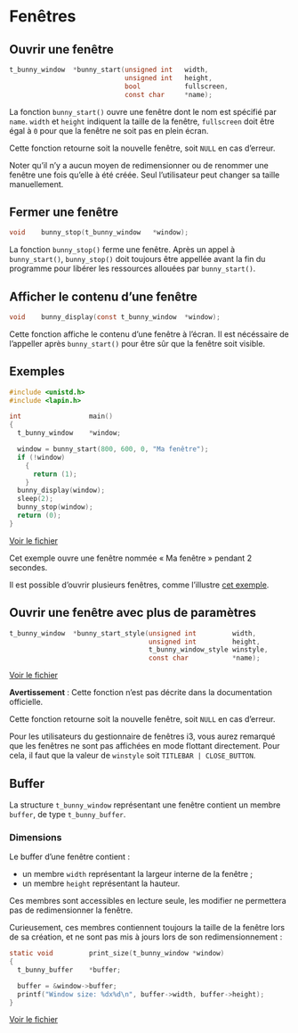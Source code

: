 
# Fenêtres #

## Ouvrir une fenêtre ##

```c
t_bunny_window	*bunny_start(unsigned int	width,
							 unsigned int	height,
							 bool			fullscreen,
							 const char		*name);
```

La fonction `bunny_start()` ouvre une fenêtre dont le nom est spécifié par
`name`. `width` et `height` indiquent la taille de la fenêtre, `fullscreen`
doit être égal à `0` pour que la fenêtre ne soit pas en plein écran.

Cette fonction retourne soit la nouvelle fenêtre, soit `NULL` en cas d’erreur.

Noter qu’il n’y a aucun moyen de redimensionner ou de renommer
une fenêtre une fois qu’elle à été créée.
Seul l’utilisateur peut changer sa taille manuellement.

## Fermer une fenêtre ##

```c
void	bunny_stop(t_bunny_window	*window);
```

La fonction `bunny_stop()` ferme une fenêtre.
Après un appel à `bunny_start()`, `bunny_stop()` doit toujours
être appellée avant la fin du programme pour libérer les ressources
allouées par `bunny_start()`.

## Afficher le contenu d’une fenêtre ##

```c
void	bunny_display(const t_bunny_window	*window);
```

Cette fonction affiche le contenu d’une fenêtre à l’écran.
Il est nécéssaire de l’appeller après `bunny_start()` pour être sûr
que la fenêtre soit visible.

## Exemples ##

```c
#include <unistd.h>
#include <lapin.h>

int					main()
{
  t_bunny_window	*window;

  window = bunny_start(800, 600, 0, "Ma fenêtre");
  if (!window)
    {
      return (1);
    }
  bunny_display(window);
  sleep(2);
  bunny_stop(window);
  return (0);
}
```

[Voir le fichier][bunny_start.c]

Cet exemple ouvre une fenêtre nommée « Ma fenêtre » pendant 2 secondes.

Il est possible d’ouvrir plusieurs fenêtres, comme l’illustre
[cet exemple][multiple_windows.c].

## Ouvrir une fenêtre avec plus de paramètres ##

```c
t_bunny_window	*bunny_start_style(unsigned int			width,
								   unsigned int			height,
								   t_bunny_window_style	winstyle,
								   const char			*name);
```

[Voir le fichier][bunny_start_style.c]

**Avertissement** : Cette fonction n’est pas décrite dans la
documentation officielle.

Cette fonction retourne soit la nouvelle fenêtre, soit `NULL` en cas d’erreur.

Pour les utilisateurs du gestionnaire de fenêtres i3, vous aurez remarqué
que les fenêtres ne sont pas affichées en mode flottant directement.
Pour cela, il faut que la valeur de `winstyle` soit `TITLEBAR | CLOSE_BUTTON`.

## Buffer ##

La structure `t_bunny_window` représentant une fenêtre contient
un membre `buffer`, de type `t_bunny_buffer`.

### Dimensions ###

Le buffer d’une fenêtre contient :
  - un membre `width` représentant la largeur interne de la fenêtre ;
  - un membre `height` représentant la hauteur.

Ces membres sont accessibles en lecture seule, les modifier ne
permettera pas de redimensionner la fenêtre.

Curieusement, ces membres contiennent toujours la taille de la
fenêtre lors de sa création, et ne sont pas mis à jours lors de
son redimensionnement :

```c
static void			print_size(t_bunny_window *window)
{
  t_bunny_buffer	*buffer;

  buffer = &window->buffer;
  printf("Window size: %dx%d\n", buffer->width, buffer->height);
}
```

[Voir le fichier][size.c]

[bunny_start.c]: https://github.com/motet-a/liblapin-tutorial/blob/master/examples/window/bunny_start.c
[bunny_start_style.c]: https://github.com/motet-a/liblapin-tutorial/blob/master/examples/window/bunny_start_style.c
[size.c]: https://github.com/motet-a/liblapin-tutorial/blob/master/examples/window/size.c
[multiple_windows.c]: https://github.com/motet-a/liblapin-tutorial/blob/master/examples/window/multiple_windows.c
